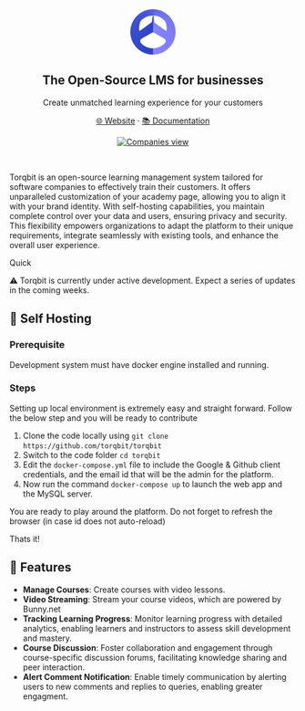 <br /><br />

<p align="center">
  <a href="https://www.torqbit.com">
    <img src="./public/img/brand/torqbit-icon.png"" width="80px" alt="Torqbit logo" />
  </a>
</p>
<h2 align="center" >The Open-Source LMS for businesses</h3>
<p align="center">Create unmatched learning experience for your  customers</p>

<p align="center"><a href="https://torqbit.com">🌐 Website</a> · <a href="https://torqbit.com/docs">📚 Documentation</a>

<p align="center">
  <a href="https://www.torqbit.com.com">
    <picture>
      <source media="(prefers-color-scheme: dark)" srcset="./public/readme/torqbit-dark.png">
      <source media="(prefers-color-scheme: light)" srcset="./public/readme/torqbit-light.png">
      <img src="./public/readme/torqbit-os-hero.png" alt="Companies view" />
    </picture>
  </a>
</p>

<br>

Torqbit is an open-source learning management system tailored for software companies to effectively train their customers. It offers unparalleled customization of your academy page, allowing you to align it with your brand identity. With self-hosting capabilities, you maintain complete control over your data and users, ensuring privacy and security. This flexibility empowers organizations to adapt the platform to their unique requirements, integrate seamlessly with existing tools, and enhance the overall user experience.

Quick 

⚠️ Torqbit is currently under active development. Expect a series of updates in the coming weeks.

## 🍙 Self Hosting

### Prerequisite

Development system must have docker engine installed and running.

### Steps

Setting up local environment is extremely easy and straight forward. Follow the below step and you will be ready to contribute

1. Clone the code locally using `git clone https://github.com/torqbit/torqbit`
1. Switch to the code folder `cd torqbit`
1. Edit the `docker-compose.yml` file to include the Google & Github client credentials, and the email id that will be the admin for the platform.
1. Now run the command `docker-compose up` to launch the web app and the MySQL server.

You are ready to play around the platform. Do not forget to refresh the browser (in case id does not auto-reload)

Thats it!

## 🚀 Features

- **Manage Courses**: Create courses with video lessons.
- **Video Streaming**: Stream your course videos, which are powered by Bunny.net
- **Tracking Learning Progress**: Monitor learning progress with detailed analytics, enabling learners and instructors to assess skill development and mastery.
- **Course Discussion**: Foster collaboration and engagement through course-specific discussion forums, facilitating knowledge sharing and peer interaction.
- **Alert Comment Notification**: Enable timely communication by alerting users to new comments and replies to queries, enabling greater engagment.
